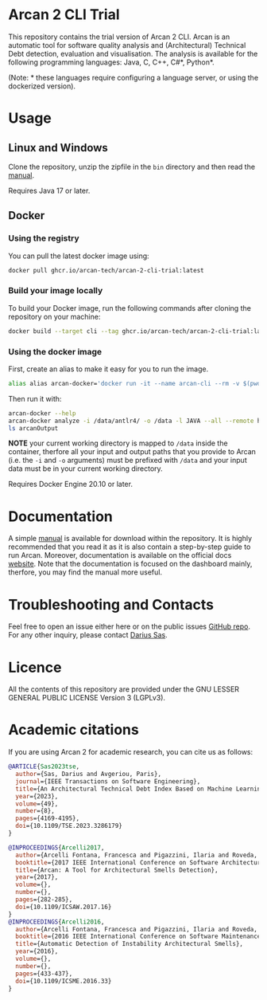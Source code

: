 # Arcan 2 CLI Trial
This repository contains the trial version of Arcan 2 CLI.
Arcan is an automatic tool for software quality analysis and (Architectural) Technical Debt detection, evaluation and visualisation. 
The analysis is available for the following programming languages: Java, C, C++, C#\*, Python\*.

(Note: * these languages require configuring a language server, or using the dockerized version).

# Usage
## Linux and Windows
Clone the repository, unzip the zipfile in the `bin` directory and then read the [manual](MANUAL.pdf).

Requires Java 17 or later.

## Docker
### Using the registry
You can pull the latest docker image using:
```bash
docker pull ghcr.io/arcan-tech/arcan-2-cli-trial:latest
```

### Build your image locally
To build your Docker image, run the following commands after cloning the repository on your machine:
```bash
docker build --target cli --tag ghcr.io/arcan-tech/arcan-2-cli-trial:latest .
```

### Using the docker image
First, create an alias to make it easy for you to run the image.
```bash
alias alias arcan-docker='docker run -it --name arcan-cli --rm -v $(pwd):/data ghcr.io/arcan-tech/arcan-2-cli-trial:latest'
```
Then run it with:
```bash
arcan-docker --help
arcan-docker analyze -i /data/antlr4/ -o /data -l JAVA --all --remote https://github.com/antlr/antlr4
ls arcanOutput
```
**NOTE** your current working directory is mapped to `/data` inside the container, therfore all your input and output paths that you provide to Arcan (i.e. the `-i` and `-o` arguments) must be prefixed with `/data` and your input data must be in your current working directory.

Requires Docker Engine 20.10 or later.

# Documentation
A simple [manual](MANUAL.pdf) is available for download within the repository. It is highly recommended that you read it as it is also contain a step-by-step guide to run Arcan.
Moreover, documentation is available on the official docs [website](https://docs.arcan.tech/2.9.0/). Note that the documentation is focused on the dashboard mainly, therfore, you may find the manual more useful.

# Troubleshooting and Contacts
Feel free to open an issue either here or on the public issues [GitHub repo](https://github.com/Arcan-Tech/arcan-issues-public/issues). For any other inquiry, please contact [Darius Sas](https://github.com/darius-sas).

# Licence
All the contents of this repository are provided under the GNU LESSER GENERAL PUBLIC LICENSE Version 3 (LGPLv3).

# Academic citations
If you are using Arcan 2 for academic research, you can cite us as follows:

```bibtex
@ARTICLE{Sas2023tse,
  author={Sas, Darius and Avgeriou, Paris},
  journal={IEEE Transactions on Software Engineering}, 
  title={An Architectural Technical Debt Index Based on Machine Learning and Architectural Smells}, 
  year={2023},
  volume={49},
  number={8},
  pages={4169-4195},
  doi={10.1109/TSE.2023.3286179}
}

@INPROCEEDINGS{Arcelli2017,
  author={Arcelli Fontana, Francesca and Pigazzini, Ilaria and Roveda, Riccardo and Tamburri, Damian and Zanoni, Marco and Di Nitto, Elisabetta},
  booktitle={2017 IEEE International Conference on Software Architecture Workshops (ICSAW)}, 
  title={Arcan: A Tool for Architectural Smells Detection}, 
  year={2017},
  volume={},
  number={},
  pages={282-285},
  doi={10.1109/ICSAW.2017.16}
}
@INPROCEEDINGS{Arcelli2016,
  author={Arcelli Fontana, Francesca and Pigazzini, Ilaria and Roveda, Riccardo and Zanoni, Marco},
  booktitle={2016 IEEE International Conference on Software Maintenance and Evolution (ICSME)}, 
  title={Automatic Detection of Instability Architectural Smells}, 
  year={2016},
  volume={},
  number={},
  pages={433-437},
  doi={10.1109/ICSME.2016.33}
}

```
